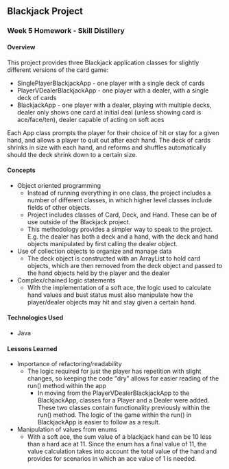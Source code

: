 ## Blackjack Project

### Week 5 Homework - Skill Distillery

#### Overview

This project provides three Blackjack application classes for slightly different versions of the card game:
- SinglePlayerBlackjackApp - one player with a single deck of cards
- PlayerVDealerBlackjackApp - one player with a dealer, with a single deck of cards
- BlackjackApp - one player with a dealer, playing with multiple decks, dealer only shows one card at initial deal (unless showing card is ace/face/ten), dealer capable of acting on soft aces

Each App class prompts the player for their choice of hit or stay for a given hand, and allows a player to quit out after each hand.  The deck of cards shrinks in size with each hand, and reforms and shuffles automatically should the deck shrink down to a certain size.


#### Concepts

- Object oriented programming
  - Instead of running everything in one class, the project includes a number of different classes, in which higher level classes include fields of other objects.
  - Project includes classes of Card, Deck, and Hand.   These can be of use outside of the Blackjack project.
  - This methodology provides a simpler way to speak to the project.  E.g. the dealer has both a deck and a hand, with the deck and hand objects manipulated by first calling the dealer object.
- Use of collection objects to organize and manage data
  - The deck object is constructed with an ArrayList to hold card objects, which are then removed from the deck object and passed to the hand objects held by the player and the dealer
- Complex/chained logic statements
  - With the implementation of a soft ace, the logic used to calculate hand values and bust status must also manipulate how the player/dealer objects may hit and stay given a certain hand.


#### Technologies Used

- Java


#### Lessons Learned

- Importance of refactoring/readability
  - The logic required for just the player has repetition with slight changes, so keeping the code "dry" allows for easier reading of the run() method within the app
    - In moving from the PlayerVDealerBlackjackApp to the BlackjackApp, classes for a Player and a Dealer were added.  These two classes contain functionality previously within the run() method.  The logic of the game within the run() in BlackjackApp is easier to follow as a result.
- Manipulation of values from enums
  - With a soft ace, the sum value of a blackjack hand can be 10 less than a hard ace at 11.  Since the enum has a final value of 11, the value calculation takes into account the total value of the hand and provides for scenarios in which an ace value of 1 is needed.
